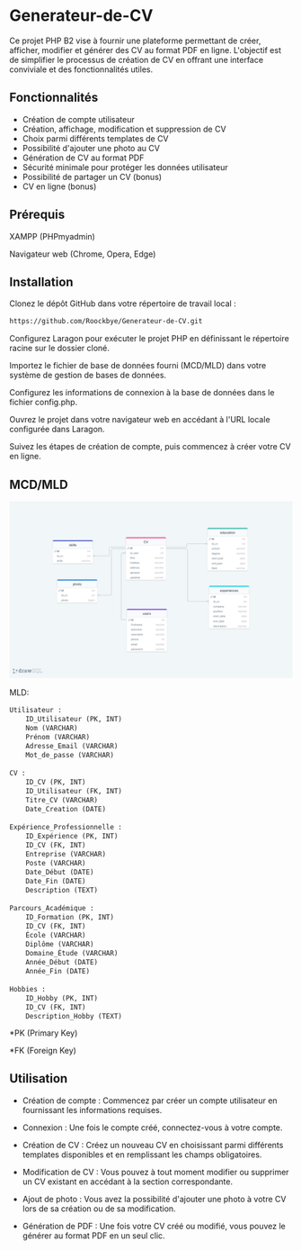 # Generateur-de-CV

Ce projet PHP B2 vise à fournir une plateforme permettant de créer, afficher, modifier et générer des CV au format PDF en ligne. L'objectif est de simplifier le processus de création de CV en offrant une interface conviviale et des fonctionnalités utiles.

## Fonctionnalités

- Création de compte utilisateur
- Création, affichage, modification et suppression de CV
- Choix parmi différents templates de CV
- Possibilité d'ajouter une photo au CV
- Génération de CV au format PDF
- Sécurité minimale pour protéger les données utilisateur
- Possibilité de partager un CV (bonus)
- CV en ligne (bonus)

## Prérequis

XAMPP (PHPmyadmin)

Navigateur web (Chrome, Opera, Edge)

## Installation

Clonez le dépôt GitHub dans votre répertoire de travail local :

```bash
https://github.com/Roockbye/Generateur-de-CV.git
```

Configurez Laragon pour exécuter le projet PHP en définissant le répertoire racine sur le dossier cloné.

Importez le fichier de base de données fourni (MCD/MLD) dans votre système de gestion de bases de données.

Configurez les informations de connexion à la base de données dans le fichier config.php.

Ouvrez le projet dans votre navigateur web en accédant à l'URL locale configurée dans Laragon.

Suivez les étapes de création de compte, puis commencez à créer votre CV en ligne.

## MCD/MLD

![alt text](MCD.png)

MLD:

    Utilisateur :
        ID_Utilisateur (PK, INT)
        Nom (VARCHAR)
        Prénom (VARCHAR)
        Adresse_Email (VARCHAR)
        Mot_de_passe (VARCHAR)

    CV :
        ID_CV (PK, INT)
        ID_Utilisateur (FK, INT)
        Titre_CV (VARCHAR)
        Date_Creation (DATE)

    Expérience_Professionnelle :
        ID_Expérience (PK, INT)
        ID_CV (FK, INT)
        Entreprise (VARCHAR)
        Poste (VARCHAR)
        Date_Début (DATE)
        Date_Fin (DATE)
        Description (TEXT)

    Parcours_Académique :
        ID_Formation (PK, INT)
        ID_CV (FK, INT)
        École (VARCHAR)
        Diplôme (VARCHAR)
        Domaine_Étude (VARCHAR)
        Année_Début (DATE)
        Année_Fin (DATE)

    Hobbies :
        ID_Hobby (PK, INT)
        ID_CV (FK, INT)
        Description_Hobby (TEXT)


*PK (Primary Key)

*FK (Foreign Key)

## Utilisation

- Création de compte : Commencez par créer un compte utilisateur en fournissant les informations requises.

- Connexion : Une fois le compte créé, connectez-vous à votre compte.

- Création de CV : Créez un nouveau CV en choisissant parmi différents templates disponibles et en remplissant les champs obligatoires.

- Modification de CV : Vous pouvez à tout moment modifier ou supprimer un CV existant en accédant à la section correspondante.

- Ajout de photo : Vous avez la possibilité d'ajouter une photo à votre CV lors de sa création ou de sa modification.

- Génération de PDF : Une fois votre CV créé ou modifié, vous pouvez le générer au format PDF en un seul clic.
